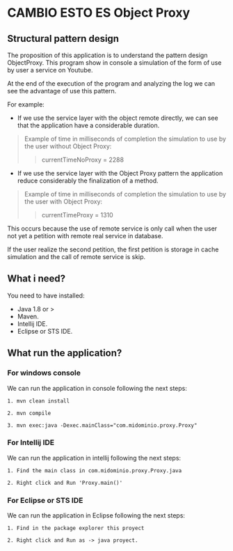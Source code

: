 # CAMBIO ESTO ES Object Proxy
## Structural pattern design

<p>The proposition of this application is to understand the pattern design ObjectProxy.
This program show in console a simulation of the form of use by user a service on Youtube.</p>

<p>At the end of the execution of the program and analyzing the log we can see the advantage of use this pattern.</p>

<p>For example:</p>

- If we use the service layer with the object remote directly, we can see that the application have a considerable duration.

> Example of time in milliseconds of completion the simulation to use by the user without Object Proxy:
>> currentTimeNoProxy = 2288

- If we use the service layer with the Object Proxy pattern the application reduce considerably the finalization of a method.

> Example of time in milliseconds of completion the simulation to use by the user with Object Proxy:
>> currentTimeProxy = 1310

<p>This occurs because the use of remote service is only call when the user not yet a petition with remote real service in database.</p>

<p>If the user realize the second petition, the first petition is storage in cache simulation and the call of remote service is skip.</p>

## What i need?

<p>You need to have installed:<p>

- Java 1.8 or >
- Maven.
- Intellij IDE.
- Eclipse or STS IDE.

## What run the application?

### For windows console

<p>We can run the application in console following the next steps:</p>

```console
1. mvn clean install
```

```console
2. mvn compile
```

```console
3. mvn exec:java -Dexec.mainClass="com.midominio.proxy.Proxy"
```

### For Intellij IDE

<p>We can run the application in intellij following the next steps:</p>

```console
1. Find the main class in com.midominio.proxy.Proxy.java
```

```console
2. Right click and Run 'Proxy.main()'
```

### For Eclipse or STS IDE

<p>We can run the application in Eclipse following the next steps:</p>

```console
1. Find in the package explorer this proyect
```

```console
2. Right click and Run as -> java proyect.
```
